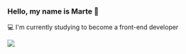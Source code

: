### Hello, my name is Marte 👋


:computer: I'm currently studying to become a front-end developer

<a href="https://github.com/martemoslet/github-readme-stats">
  <img align="center" src="https://github-readme-stats.vercel.app/api/pin/?username=martemoslet&repo=github-readme-stats" />
</a>

